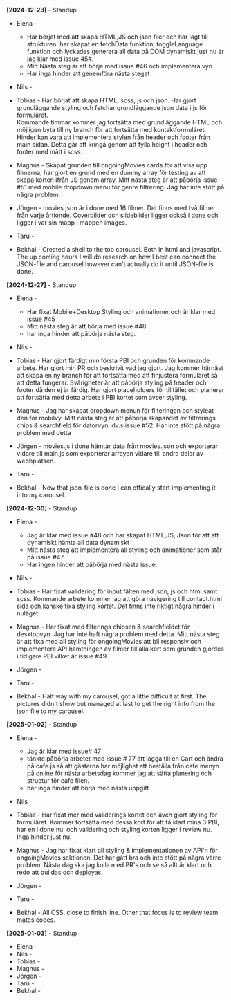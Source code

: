 **[2024-12-23]** - Standup

- Elena -
    * Har börjat med att skapa HTML,JS och json filer och har lagt till strukturen. har skapat en fetchData funktion, toggleLanguage funktion och lyckades generera all data på DOM dynamiskt just nu är jag klar med issue 45#.
    * Mitt Nästa steg är att börja med issue #46 och implementera vyn.
    * Har inga hinder att genemföra nästa steget

- Nils -
- Tobias -
  Har börjat att skapa HTML, scss, js och json. Har gjort grundläggande styling och fetchar grundläggande json data i js för formuläret.  
  Kommande timmar kommer jag fortsätta med grundläggande HTML och möjligen byta till ny branch för att fortsätta med kontaktformuläret.
  Hinder kan vara att implementera stylen från header och footer från main sidan.
  Detta går att kringå genom att fylla height i header och footer med mått i scss.

- Magnus - Skapat grunden till ongoingMovies cards för att visa upp filmerna, har gjort en grund med en dummy array för testing av att skapa korten ifrån JS genom array. Mitt nästa steg är att påbörja issue #51 med mobile dropdown menu för genre filtrering. Jag har inte stött på några problem.
- Jörgen - movies.json är i done med 16 filmer. Det finns med två filmer från varje årtionde.
  Coverbilder och slidebilder ligger också i done och ligger i var sin mapp i mappen images.
- Taru -

- Bekhal - Created a shell to the top carousel. Both in html and javascript. The up coming hours I will do research on how I best can connect the JSON-file and carousel however can't actually do it until JSON-file is done.


**[2024-12-27]** - Standup

- Elena -
  * Har fixat Mobile+Desktop Styling och animationer och är klar med issue #45
  * Mitt nästa steg är att börja med issue #48
  * har inga hinder att påbörja nästa steg.

- Nils -
- Tobias - Har gjort färdigt min första PBI och grunden för kommande arbete. Har gjort min PR och beskrivit vad jag gjort.
  Jag kommer härnäst att skapa en ny branch för att fortsätta med att finjustera formuläret så att detta fungerar.
  Svårigheter är att påbörja styling på header och footer då den ej är färdig. Har gjort placeholders för tillfället och planerar att fortsätta med detta arbete i PBI kortet som avser styling.

- Magnus - Jag har skapat dropdown menun för filteringen och styleat den för mobilvy. Mitt nästa steg är att påbörja skapandet av filtrerings chips & searchfield för datorvyn, dv.s issue #52. Har inte stött på några problem med detta
- Jörgen - movies.js i done hämtar data från movies.json och exporterar vidare till main.js som exporterar arrayen vidare till andra delar av webbplatsen.
- Taru -

- Bekhal - Now that json-file is done I can offically start implementing it into my carousel.



**[2024-12-30]** - Standup

- Elena - 
    * Jag är klar med issue #48 och har skapat HTML,JS, Json för att att dynamiskt hämta all data dynamiskt
    * Mitt nästa steg att implementera all styling och animationer som står på issue #47
    * Har ingen hinder att påbörja med nästa issue.

- Nils -
- Tobias - Har fixat validering för input fälten med json, js och html samt scss.
  Kommande arbete kommer jag att göra navigering till contact.html sida och kanske fixa styling kortet.
  Det finns inte riktigt några hinder i nuläget.

- Magnus - Har fixat med filterings chipsen & searchfieldet för desktopvyn. Jag har inte haft några problem med detta. Mitt nästa steg är att fixa med all styling för ongoingMovies att bli responsiv och implementera API hämtningen av filmer till alla kort som grunden gjordes i tidigare PBI vilket är issue #49.
- Jörgen -
- Taru -
- Bekhal - Half way with my carousel, got a little difficult at first. The pictures didn't show but managed at last to get the right info from the json file to my carousel.


**[2025-01-02]** - Standup

- Elena -
    * Jag är klar med issue# 47
    * tänkte påbörja arbetet med issue # 77 att lägga till en Cart och ändra på cafe.js så att gästerna har möjlighet att beställa från cafe menyn på online för nästa arbetsdag kommer jag att sätta planering och structur för cafe filen.
    * har inga hinder att börja med nästa uppgift 
   
- Nils -
- Tobias - Har fixat mer med validerings kortet och även gjort styling för formuläret.
  Kommer fortsätta med dessa kort för att få klart mina 3 PBI, har en i done nu.
  och validering och styling korten ligger i review nu.
  Inga hinder just nu.
- Magnus - Jag har fixat klart all styling & implementationen av API'n för ongoingMovies sektionen. Det har gått bra och inte stött på några värre problem. Nästa dag ska jag kolla med PR's och se så allt är klart och redo att buildas och deployas. 
- Jörgen -
- Taru -
- Bekhal - All CSS, close to finish line. Other that focus is to review team mates codes.


**[2025-01-03]** - Standup

- Elena -
- Nils -
- Tobias -
- Magnus -
- Jörgen -
- Taru -
- Bekhal -
